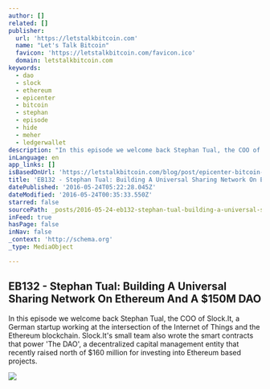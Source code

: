 ```yaml
---
author: []
related: []
publisher:
  url: 'https://letstalkbitcoin.com'
  name: "Let's Talk Bitcoin"
  favicon: 'https://letstalkbitcoin.com/favicon.ico'
  domain: letstalkbitcoin.com
keywords:
  - dao
  - slock
  - ethereum
  - epicenter
  - bitcoin
  - stephan
  - episode
  - hide
  - meher
  - ledgerwallet
description: "In this episode we welcome back Stephan Tual, the COO of Slock.It, a German startup working at the intersection of the Internet of Things and the Ethereum blockchain. Slock.It's small team also wrote the smart contracts that power 'The DAO', a decentralized capital management entity that recently raised north of $160 million for investing into Ethereum based projects."
inLanguage: en
app_links: []
isBasedOnUrl: 'https://letstalkbitcoin.com/blog/post/epicenter-bitcoin-132-stephan-tual-building-a-universal-sharing-network-on-ethereum-and-a-150m-dao'
title: 'EB132 - Stephan Tual: Building A Universal Sharing Network On Ethereum And A $150M DAO'
datePublished: '2016-05-24T05:22:28.045Z'
dateModified: '2016-05-24T00:35:33.550Z'
starred: false
sourcePath: _posts/2016-05-24-eb132-stephan-tual-building-a-universal-sharing-network-o.md
inFeed: true
hasPage: false
inNav: false
_context: 'http://schema.org'
_type: MediaObject

---
```

<article style=""><h1>EB132 - Stephan Tual: Building A Universal Sharing Network On Ethereum And A $150M DAO</h1><p>In this episode we welcome back Stephan Tual, the COO of Slock.It, a German startup working at the intersection of the Internet of Things and the Ethereum blockchain. Slock.It's small team also wrote the smart contracts that power 'The DAO', a decentralized capital management entity that recently raised north of $160 million for investing into Ethereum based projects.</p><img src="https://letstalkbitcoin.com/files/blogs/1802-d1eeaa0778008afe660361245d22c5e97d350007ad8d712db4e1cf345c3c51e0.jpg" /></article>